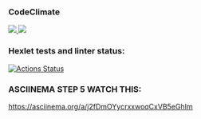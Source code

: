 ### CodeClimate
<p>
<a href="https://codeclimate.com/github/NiceBruce/java-project-71/maintainability"><img src="https://api.codeclimate.com/v1/badges/8810dd066ab94ebe1622/maintainability" />
<a href="https://codeclimate.com/github/NiceBruce/java-project-71/test_coverage"><img src="https://api.codeclimate.com/v1/badges/8810dd066ab94ebe1622/test_coverage" /></a> </p>

### Hexlet tests and linter status:
[![Actions Status](https://github.com/NiceBruce/java-project-71/workflows/hexlet-check/badge.svg)](https://github.com/NiceBruce/java-project-71/actions)


### ASCIINEMA STEP 5 WATCH THIS:
https://asciinema.org/a/j2fDmOYycrxxwoqCxVB5eGhIm
